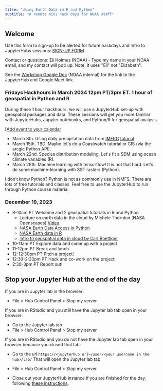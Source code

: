 ```yaml
---
title: "Using Earth Data in R and Python"
subtitle: "A remote mini hack days for NOAA staff"
---
```


## Welcome

Use this form to sign-up to be alerted for future hackdays and Intro to JupyterHubs sessions: [SIGN-UP FORM](https://forms.gle/ckUYr4aZPeyScLRX6)

Contact or questions: Eli Holmes (NOAA) - Type my name in your NOAA email, and my contact will pop up. Note, it uses "Eli" not "Elizabeth".

See the [Workshop Google Doc](https://docs.google.com/document/d/1Za7lPGo7XXFXvEBwnB221auL95q-5Ra-6lWQdoha43w/edit?usp=sharing) (NOAA internal) for the link to the JupyterHub and Google Meet link.

### Fridays Hackhours in March 2024 12pm PT/3pm ET. 1 hour of geospatial in Python and R

During these 1 hour hackhours, we will use a JupyterHub set-up with geospatial packages and data. These sessions will get you more familiar with JupyterHubs, Jupyter notebooks, and Python/R for geospatial analysis.

[[Add event to your calendar](https://calendar.google.com/calendar/event?action=TEMPLATE&tmeid=M245ZDZkbDFva2tmamcxNmZ2dDY4YWx2ZGFfMjAyNDAzMDhUMjAwMDAwWiBlbGkuaG9sbWVzQG5vYWEuZ292&tmsrc=eli.holmes%40noaa.gov&scp=ALL) 

* March 8th. Using daily precipitation data from [IMERG](https://disc.gsfc.nasa.gov/datasets/GPM_3IMERGDF_07/summary) [tutorial](https://nasa-openscapes.github.io/2023-Cloud-Workshop-AGU/tutorials/Earthdata_Subset_and_Plot.html)
* March 15th. TBD. Maybe let's do a Coastwatch tutorial or GIS (via the arcgic Python API).
* March 22nd. Species distribution modeling. Let's fit a SDM using ocean climate variables (R).
* March 29th. Machine learning with tensorflow! It is not that hard. Let's do some machine-learning with SST rasters (Python).

I don't know Python? Python is not as commonly use in NMFS. There are lots of free tutorials and classes. Feel free to use the JupyterHub to run through Python course material. 


### December 19, 2023

* 8-10am PT Welcome and 2 geospatial tutorials in R and Python
    - Lecture on earth data in the cloud by Michele Thornton (NASA Openscapes) [Video](https://drive.google.com/drive/folders/1F2o5sP-efoDW_u3-ccQd8thLahO0S2Qr)
    - [NASA Earth Data Access in Python](https://nasa-openscapes.github.io/2023-Cloud-Workshop-AGU/tutorials/Earthdata_Search_Discovery_earthaccess.html)
    - [NASA Earth data in R](https://boettiger-lab.github.io/earthdatalogin/)
    - [Intro to geospatial data in cloud by Carl Boettiger](https://boettiger-lab.github.io/nasa-topst-env-justice/contents/intro.html)
* 10-11am PT Explore data and come up with a project
* 11-12pm PT Break and lunch
* 12-12:30pm PT Pitch a project!
* 12:30-2:30pm PT Hack and co-work on the project
* 2:30-3pm PT Report out!


## Stop your Jupyter Hub at the end of the day

If you are in Jupyter lab in the browser:

- File > Hub Control Panel > Stop my server

If you are in RStudio and you still have the Jupyter lab tab open in your browser:

- Go to the Jupyter lab tab
- File > Hub Control Panel > Stop my server

If you are in RStudio and you do not have the Jupyter lab tab open in your browser because you closed that tab:

- Go to the url `https://<jupyterhub url>/user/<your username in the hub>/lab/` That will open the Jupyter lab tab
- File > Hub Control Panel > Stop my server



- Close out your JupyterHub instance if you are finished for the day, following [these instructions](https://podaac.github.io/2022-SWOT-Ocean-Cloud-Workshop/tutorials/00_Setup.html#how-do-i-end-my-session). 
